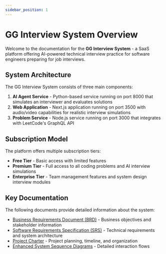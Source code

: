 ```yaml
---
sidebar_position: 1
---
```


# GG Interview System Overview

Welcome to the documentation for the **GG Interview System** - a SaaS platform offering AI-powered technical interview practice for software engineers preparing for job interviews.

## System Architecture

The GG Interview System consists of three main components:

1. **AI Agent Service** - Python-based service running on port 8000 that simulates an interviewer and evaluates solutions
2. **Web Application** - Next.js application running on port 3500 with audio/video capabilities for realistic interview simulations
3. **Problem Service** - Node.js service running on port 3000 that integrates with LeetCode's GraphQL API

## Subscription Model

The platform offers multiple subscription tiers:

- **Free Tier** - Basic access with limited features
- **Premium Tier** - Full access to all coding problems and AI interview simulations
- **Enterprise Tier** - Team management features and system design interview modules

## Key Documentation

The following documents provide detailed information about the system:

- [Business Requirements Document (BRD)](./project-docs/business-requirements-document.md) - Business objectives and stakeholder information
- [Software Requirements Specification (SRS)](./project-docs/solution-requirements-document.md) - Technical requirements and system architecture
- [Project Charter](./project-docs/project-charter.md) - Project planning, timeline, and organization
- [Enhanced System Sequence Diagrams](./project-docs/enhanced-sequence-diagram.md) - Detailed interaction flows

